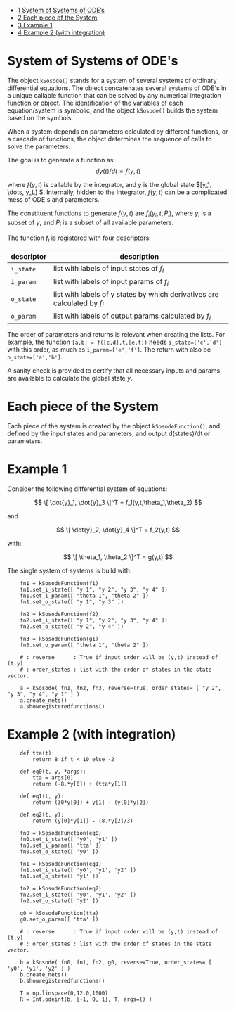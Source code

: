 -   [<span class="toc-section-number">1</span> System of Systems of
    ODE’s](#system-of-systems-of-odes)
-   [<span class="toc-section-number">2</span> Each piece of the
    System](#each-piece-of-the-system)
-   [<span class="toc-section-number">3</span> Example 1](#example-1)
-   [<span class="toc-section-number">4</span> Example 2 (with
    integration)](#example-2-with-integration)

# System of Systems of ODE's

The object `kSosode()` stands for a system of several systems of ordinary
differential equations. The object concatenates several systems of ODE's in a
unique callable function that can be solved by any numerical integration
function or object. The identification of the variables of each equation/system
is symbolic, and the object `kSosode()` builds the system based on the symbols.

When a system depends on parameters calculated by different functions, or a
cascade of functions, the object determines the sequence of calls to solve the
parameters.

The goal is to generate a function as:
$$ dy(t)/dt = f(y,t) $$

where $f(y,t)$ is callable by the integrator, and $y$ is the global state
$[y_1, \dots, y_L] $.  Internally, hidden to the Integrator, $f(y,t)$ can be a
complicated mess of ODE's and parameters.

The constituent functions to generate $f(y,t)$ are $f_i(y_i,t,P_i)$, where
$y_i$ is a subset of $y$, and $P_i$ is a subset of all available parameters.

The function $f_i$ is registered with four descriptors:

| descriptor | description |
| ---------- | ----------- |
| `i_state` | list with labels of input states of $f_i$ |
| `i_param` | list with labels of input params of $f_i$ |
| `o_state` | list with labels of y states by which derivatives are calculated by $f_i$ |
| `o_param` | list with labels of output params calculated by $f_i$ |

The order of parameters and returns is relevant when creating the lists. For
example, the function `[a,b] = f([c,d],t,[e,f])` needs `i_state=['c','d']` with
this order, as much as `i_param=['e','f']`. The return with also be
`o_state=['a','b']`.

A sanity check is provided to certify that all necessary inputs and params are
available to calculate the global state $y$.

# Each piece of the System

Each piece of the system is created by the object `kSosodeFunction()`, and
defined by the input states and parameters, and output d(states)/dt or
parameters.

# Example 1

Consider the following differential system of equations:

$$ \[ \dot{y}_1, \dot{y}_3 \]^T = f_1(y,t,\theta_1,\theta_2) $$

and

$$ \[ \dot{y}_2, \dot{y}_4 \]^T = f_2(y,t) $$

with:

$$ \[ \theta_1, \theta_2 \]^T = g(y,t) $$

The single system of systems is build with:
```
    fn1 = kSosodeFunction(f1)
    fn1.set_i_state([ "y 1", "y 2", "y 3", "y 4" ])
    fn1.set_i_param([ "theta 1", "theta 2" ])
    fn1.set_o_state([ "y 1", "y 3" ])

    fn2 = kSosodeFunction(f2)
    fn2.set_i_state([ "y 1", "y 2", "y 3", "y 4" ])
    fn2.set_o_state([ "y 2", "y 4" ])

    fn3 = kSosodeFunction(g1)
    fn3.set_o_param([ "theta 1", "theta 2" ])

    # : reverse      : True if input order will be (y,t) instead of (t,y)
    # : order_states : list with the order of states in the state vector.

    a = kSosode( fn1, fn2, fn3, reverse=True, order_states= [ "y 2", "y 3", "y 4", "y 1" ] )
    a.create_nets()
    a.showregisteredfunctions()
```

# Example 2 (with integration)

```
    def tta(t):
        return 8 if t < 10 else -2

    def eq0(t, y, *args):
        tta = args[0]
        return (-8.*y[0]) + (tta*y[1])

    def eq1(t, y):
        return (30*y[0]) + y[1] - (y[0]*y[2])

    def eq2(t, y):
        return (y[0]*y[1]) - (8.*y[2]/3)

    fn0 = kSosodeFunction(eq0)
    fn0.set_i_state([ 'y0', 'y1' ])
    fn0.set_i_param([ 'tta' ])
    fn0.set_o_state([ 'y0' ])

    fn1 = kSosodeFunction(eq1)
    fn1.set_i_state([ 'y0', 'y1', 'y2' ])
    fn1.set_o_state([ 'y1' ])

    fn2 = kSosodeFunction(eq2)
    fn2.set_i_state([ 'y0', 'y1', 'y2' ])
    fn2.set_o_state([ 'y2' ])

    g0 = kSosodeFunction(tta)
    g0.set_o_param([ 'tta' ])

    # : reverse      : True if input order will be (y,t) instead of (t,y)
    # : order_states : list with the order of states in the state vector.

    b = kSosode( fn0, fn1, fn2, g0, reverse=True, order_states= [ 'y0', 'y1', 'y2' ] )
    b.create_nets()
    b.showregisteredfunctions()

    T = np.linspace(0,12.0,1000)
    R = Int.odeint(b, [-1, 0, 1], T, args=() )
```

